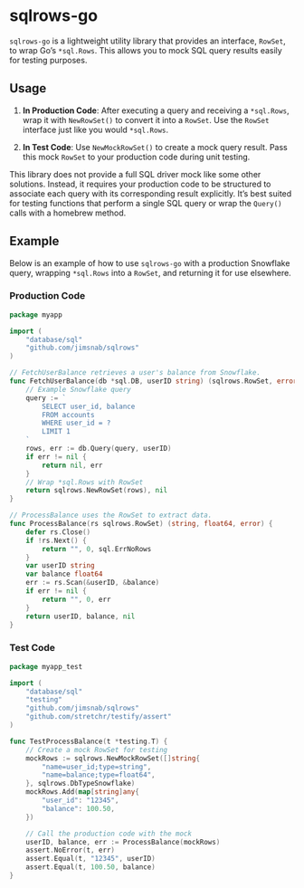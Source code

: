 # sqlrows-go

`sqlrows-go` is a lightweight utility library that provides an interface,
`RowSet`, to wrap Go’s `*sql.Rows`. This allows you to mock SQL query
results easily for testing purposes.

## Usage

1. **In Production Code**: After executing a query and receiving a 
   `*sql.Rows`, wrap it with `NewRowSet()` to convert it into a `RowSet`.
   Use the `RowSet` interface just like you would `*sql.Rows`.

2. **In Test Code**: Use `NewMockRowSet()` to create a mock query
   result. Pass this mock `RowSet` to your production code during unit
   testing.

This library does not provide a full SQL driver mock like some other
solutions. Instead, it requires your production code to be structured
to associate each query with its corresponding result explicitly.
It’s best suited for testing functions that perform a single SQL query
or wrap the `Query()` calls with a homebrew method.

## Example

Below is an example of how to use `sqlrows-go` with a production
Snowflake query, wrapping `*sql.Rows` into a `RowSet`, and returning
it for use elsewhere.

### Production Code
```go
package myapp

import (
    "database/sql"
    "github.com/jimsnab/sqlrows"
)

// FetchUserBalance retrieves a user's balance from Snowflake.
func FetchUserBalance(db *sql.DB, userID string) (sqlrows.RowSet, error) {
    // Example Snowflake query
    query := `
        SELECT user_id, balance
        FROM accounts
        WHERE user_id = ?
        LIMIT 1
    `
    rows, err := db.Query(query, userID)
    if err != nil {
        return nil, err
    }
    // Wrap *sql.Rows with RowSet
    return sqlrows.NewRowSet(rows), nil
}

// ProcessBalance uses the RowSet to extract data.
func ProcessBalance(rs sqlrows.RowSet) (string, float64, error) {
    defer rs.Close()
    if !rs.Next() {
        return "", 0, sql.ErrNoRows
    }
    var userID string
    var balance float64
    err := rs.Scan(&userID, &balance)
    if err != nil {
        return "", 0, err
    }
    return userID, balance, nil
}
```

### Test Code
```go
package myapp_test

import (
    "database/sql"
    "testing"
    "github.com/jimsnab/sqlrows"
    "github.com/stretchr/testify/assert"
)

func TestProcessBalance(t *testing.T) {
    // Create a mock RowSet for testing
    mockRows := sqlrows.NewMockRowSet([]string{
        "name=user_id;type=string",
        "name=balance;type=float64",
    }, sqlrows.DbTypeSnowflake)
    mockRows.Add(map[string]any{
        "user_id": "12345",
        "balance": 100.50,
    })

    // Call the production code with the mock
    userID, balance, err := ProcessBalance(mockRows)
    assert.NoError(t, err)
    assert.Equal(t, "12345", userID)
    assert.Equal(t, 100.50, balance)
}
```